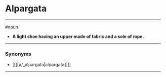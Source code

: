 # Alpargata
---
#noun
- **A light shoe having an upper made of fabric and a sole of rope.**
---
### Synonyms
- [[[[a/_alpargata|alpargata]]]]
---
